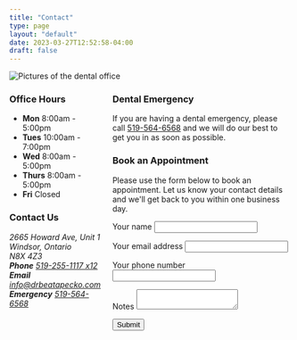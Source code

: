 ```yaml
---
title: "Contact"
type: page
layout: "default"
date: 2023-03-27T12:52:58-04:00
draft: false
---
```


<section>
  <div class="container">
    <img class="contact-banner" src="/img/contact-banner.jpg" alt="Pictures of the dental office" />
    <div class="columns two-columns">
      <div class="contact-details">
        <h3>Office Hours</h3>
        <ul class="unstyled-list office-hours">
          <li><strong>Mon</strong> 8:00am - 5:00pm</li>
          <li><strong>Tues</strong> 10:00am - 7:00pm</li>
          <li><strong>Wed</strong> 8:00am - 5:00pm</li>
          <li><strong>Thurs</strong> 8:00am - 5:00pm</li>
          <li><strong>Fri</strong> Closed</li>
        </ul>
        <h3>Contact Us</h3>
        <address>
          2665 Howard Ave, Unit 1<br>
          Windsor, Ontario<br>
          N8X 4Z3
        </address>
        <address class="addr-contact">
          <strong>Phone</strong> <a href="tel:15192551117">519-255-1117 x12</a><br>
          <strong>Email</strong> <a href="mailto:info@drbeatapecko.com">info@drbeatapecko.com</a><br>
          <strong>Emergency</strong> <a href="tel:15195646568">519-564-6568</a>
        </address>
      </div>
      <div>
        <h3>Dental Emergency</h3>
        <p>If you are having a dental emergency, please call <a href="tel:15195646568">519-564-6568</a> and we will do our best to get you in as soon as possible.</p>
        <h3>Book an Appointment</h3>
        <p>Please use the form below to book an appointment. Let us know your contact details and we'll get back to you within one business day.</p>
        <form id="my-form" action="https://formspree.io/f/xrgyvdyw" method="POST">
          <div id="inner-form">
            <p class="field">
              <label class="primary-label" for="name">Your name</label>
              <input id="name" type="text" name="name" required />
            </p>
            <p class="field">
              <label class="primary-label" for="email">Your email address</label>
              <input id="email" type="email" name="email" required />
            </p>
            <p class="field">
              <label class="primary-label" for="phone">Your phone number</label>
              <input id="phone" type="tel" name="phone" required />
            </p>
            <p class="field">
              <label class="primary-label" for="notes">Notes</label>
              <textarea id="phone" name="phone"></textarea>
            </p>
            <div class="g-recaptcha" data-sitekey="6LdezIklAAAAACQEnGCRnZRdF2_r05xPsz0Mjuht"></div>
            <button class="btn pill" id="my-form-button">Submit</button>
          </div> <!-- inner-form -->
          <p id="my-form-status"></p>
        </form>
      </div>
    </div>
  </div>
</section>